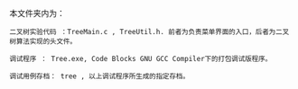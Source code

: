 本文件夹内为： 

	二叉树实验代码 ：TreeMain.c , TreeUtil.h. 前者为负责菜单界面的入口，后者为二叉树算法实现的头文件。
	
	调试程序 ： Tree.exe, Code Blocks GNU GCC Compiler下的打包调试版程序。
	
	调试用例存档： tree , 以上调试程序所生成的指定存档。
